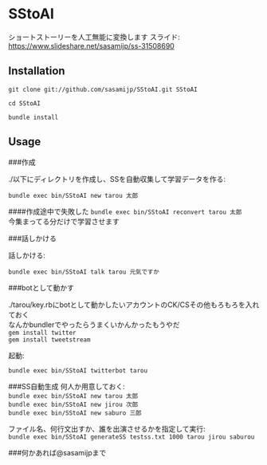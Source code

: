# SStoAI

ショートストーリーを人工無能に変換します
スライド: https://www.slideshare.net/sasamijp/ss-31508690

## Installation

`git clone git://github.com/sasamijp/SStoAI.git SStoAI`

`cd SStoAI`

`bundle install`


## Usage

###作成

./以下にディレクトリを作成し、SSを自動収集して学習データを作る:  

`bundle exec bin/SStoAI new tarou 太郎`

####作成途中で失敗した
`bundle exec bin/SStoAI reconvert tarou 太郎`  
今集まってる分だけで学習させます

###話しかける

話しかける:

`bundle exec bin/SStoAI talk tarou 元気ですか`

###botとして動かす

./tarou/key.rbにbotとして動かしたいアカウントのCK/CSその他もろもろを入れておく  
なんかbundlerでやったらうまくいかんかったもうやだ  
`gem install twitter`  
`gem install tweetstream`

起動:  

`bundle exec bin/SStoAI twitterbot tarou`

###SS自動生成
何人か用意しておく:  
`bundle exec bin/SStoAI new tarou 太郎`  
`bundle exec bin/SStoAI new jirou 次郎`  
`bundle exec bin/SStoAI new saburo 三郎`  

ファイル名、何行文出すか、誰を出演させるかを指定して実行:  
`bundle exec bin/SStoAI generateSS testss.txt 1000 tarou jirou saburou`
  
###何かあれば@sasamijpまで
